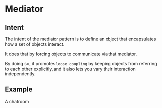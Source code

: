 # Mediator

## Intent
The intent of the mediator pattern is to define an object that encapsulates how a set of objects interact. 

It does that by forcing objects to communicate via that mediator. 

By doing so, it promotes `loose coupling` by keeping objects from referring to each other explicitly, and it also lets you vary their interaction independently. 

## Example
A chatroom
